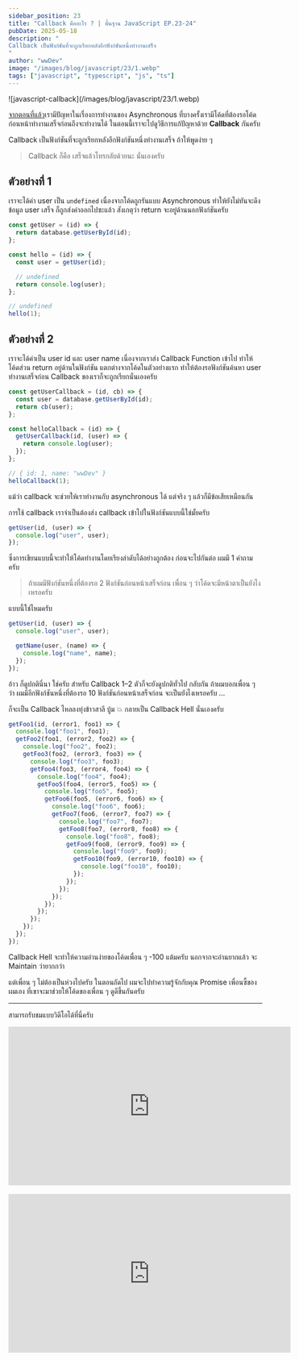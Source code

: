 ```yaml
---
sidebar_position: 23
title: "Callback คืออะไร ? | พื้นฐาน JavaScript EP.23-24"
pubDate: 2025-05-18
description: "
Callback เป็นฟังก์ชันที่จะถูกเรียกหลังอีกฟังก์ชันหนึ่งทำงานเสร็จ 
"
author: "wwDev"
image: "/images/blog/javascript/23/1.webp"
tags: ["javascript", "typescript", "js", "ts"]
---
```


<div class="coverWrapper">
![javascript-callback](/images/blog/javascript/23/1.webp)
</div>

[จากตอนที่แล้ว](https://wwdev-docs.vercel.app/docs/javascript-101/21-22-async)เรามีปัญหาในเรื่องการทำงานของ Asynchronous ที่บางครั้งเรามีโค้ดที่ต้องรอโค้ดก่อนหน้าทำงานเสร็จก่อนถึงจะทำงานได้ ในตอนนี้เราจะไปดูวิธีการแก้ปัญหาด้วย **Callback** กันครับ

Callback เป็นฟังก์ชันที่จะถูกเรียกหลังอีกฟังก์ชันหนึ่งทำงานเสร็จ ถ้าให้พูดง่าย ๆ

> Callback ก็คือ เสร็จแล้วโทรกลับด้วยนะ นั่นเองครับ

## ตัวอย่างที่ 1

เราจะได้ค่า user เป็น `undefined` เนื่องจากโค้ดถูกรันแบบ Asynchronous ทำให้ยังไม่ทันจะดึงข้อมูล user เสร็จ ก็ถูกส่งค่าออกไปซะแล้ว สังเกตุว่า return จะอยู่ด้านนอกฟังก์ชันครับ

```javascript
const getUser = (id) => {
  return database.getUserById(id);
};

const hello = (id) => {
  const user = getUser(id);

  // undefined
  return console.log(user);
};

// undefined
hello(1);
```

## ตัวอย่างที่ 2

เราจะได้ค่าเป็น user id และ user name เนื่องจากเราส่ง Callback Function เข้าไป ทำให้โค้ดส่วน return อยู่ด้านในฟังก์ชัน แตกต่างจากโค้ดในตัวอย่างแรก ทำให้ต้องรอฟังก์ชันค้นหา user ทำงานเสร็จก่อน Callback ของเราก็จะถูกเรียกนั่นเองครับ

```javascript
const getUserCallback = (id, cb) => {
  const user = database.getUserById(id);
  return cb(user);
};

const helloCallback = (id) => {
  getUserCallback(id, (user) => {
    return console.log(user);
  });
};

// { id: 1, name: "wwDev" }
helloCallback(1);
```

แม้ว่า callback จะช่วยให้เราทำงานกับ asynchronous ได้ แต่จริง ๆ แล้วก็มีข้อเสียเหมือนกัน

การใช้ callback เราจำเป็นต้องส่ง callback เข้าไปในฟังก์ชันแบบนี้ใช่มั้ยครับ

```javascript
getUser(id, (user) => {
  console.log("user", user);
});
```

ซึ่งการเขียนแบบนี้จะทำให้โค้ดทำงานโดยเรียงลำดับได้อย่างถูกต้อง ก่อนจะไปกันต่อ ผมมี 1 คำถามครับ

> ถ้าผมมีฟังก์ชันหนึ่งที่ต้องรอ 2 ฟังก์ชันก่อนหน้าเสร็จก่อน เพื่อน ๆ ว่าโค้ดจะมีหน้าตาเป็นยังไงเหรอครับ

แบบนี้ใช่ไหมครับ

```javascript
getUser(id, (user) => {
  console.log("user", user);

  getName(user, (name) => {
    console.log("name", name);
  });
});
```

อ้าว ก็ดูปกตินี่นา ใช่ครับ สำหรับ Callback 1–2 ตัวก็จะยังดูปกติทั่วไป กลับกัน ถ้าผมบอกเพื่อน ๆ ว่า ผมมีอีกฟังก์ชันหนึ่งที่ต้องรอ 10 ฟังก์ชันก่อนหน้าเสร็จก่อน จะเป็นยังไงเหรอครับ …

ก็จะเป็น Callback ไหลลงทุ่งข้าวสาลี บู้ม 💥 กลายเป็น Callback Hell นั่นเองครับ

```javascript
getFoo1(id, (error1, foo1) => {
  console.log("foo1", foo1);
  getFoo2(foo1, (error2, foo2) => {
    console.log("foo2", foo2);
    getFoo3(foo2, (error3, foo3) => {
      console.log("foo3", foo3);
      getFoo4(foo3, (error4, foo4) => {
        console.log("foo4", foo4);
        getFoo5(foo4, (error5, foo5) => {
          console.log("foo5", foo5);
          getFoo6(foo5, (error6, foo6) => {
            console.log("foo6", foo6);
            getFoo7(foo6, (error7, foo7) => {
              console.log("foo7", foo7);
              getFoo8(foo7, (error8, foo8) => {
                console.log("foo8", foo8);
                getFoo9(foo8, (error9, foo9) => {
                  console.log("foo9", foo9);
                  getFoo10(foo9, (error10, foo10) => {
                    console.log("foo10", foo10);
                  });
                });
              });
            });
          });
        });
      });
    });
  });
});
```

Callback Hell จะทำให้ความอ่านง่ายของโค้ดเพื่อน ๆ -100 แต้มครับ นอกจากจะอ่านยากแล้ว จะ Maintain ว่ายากกว่า

แต่เพื่อน ๆ ไม่ต้องเป็นห่วงไปครับ ในตอนถัดไป ผมจะไปทำความรู้จักกับคุณ Promise เพื่อนซี้ของผมเอง ที่เขาจะมาช่วยให้โค้ดของเพื่อน ๆ ดูดีขึ้นกันครับ

---

สามารถรับชมแบบวิดีโอได้ที่นี่ครับ

<div class="videoWrapper">
<iframe width="560" height="315" src="https://www.youtube.com/embed/iwON_IufSJw?si=4RTzZq0D7m5pb4jr" title="YouTube video player" frameborder="0" allow="accelerometer; autoplay; clipboard-write; encrypted-media; gyroscope; picture-in-picture; web-share" referrerpolicy="strict-origin-when-cross-origin" allowfullscreen></iframe>
</div>

<br />

<div class="videoWrapper">
<iframe width="560" height="315" src="https://www.youtube.com/embed/QlrgtJUYa6I?si=_EruNE0W3fzC6GBb" title="YouTube video player" frameborder="0" allow="accelerometer; autoplay; clipboard-write; encrypted-media; gyroscope; picture-in-picture; web-share" referrerpolicy="strict-origin-when-cross-origin" allowfullscreen></iframe>
</div>
